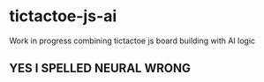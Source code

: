 # tictactoe-js-ai

Work in progress combining tictactoe js board building with AI logic
## YES I SPELLED NEURAL WRONG
